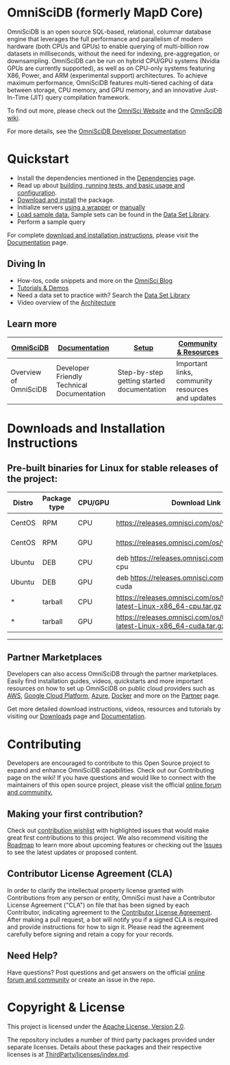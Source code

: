 OmniSciDB (formerly MapD Core)
==============================

OmniSciDB is an open source SQL-based, relational, columnar database engine that leverages the full performance and parallelism of modern hardware (both CPUs and GPUs) to enable querying of multi-billion row datasets in milliseconds, without the need for indexing, pre-aggregation, or downsampling.  OmniSciDB can be run on hybrid CPU/GPU systems (Nvidia GPUs are currently supported), as well as on CPU-only systems featuring X86, Power, and ARM (experimental support) architectures. To achieve maximum performance, OmniSciDB features multi-tiered caching of data between storage, CPU memory, and GPU memory, and an innovative Just-In-Time (JIT) query compilation framework.

To find out more, please check out the [OmniSci Website](https://www.omnisci.com) and the [OmniSciDB wiki](https://github.com/omnisci/omniscidb/wiki/).

For more details, see the [OmniSciDB Developer Documentation](https://omnisci.github.io/omniscidb/)

# Quickstart

- Install the dependencies mentioned in the [Dependencies](https://github.com/omnisci/omniscidb/wiki/OmniSciDB-Dependencies) page.
- Read up about [building, running tests, and basic usage and configuration](https://github.com/omnisci/omniscidb/wiki/OmniSciDB-Documentation#building).
- [Download and install](https://github.com/omnisci/omniscidb/wiki/OmniSciDB-Documentation#DownloadsandInstallationInstructions) the package.
- Initialize servers [using a wrapper](https://github.com/omnisci/omniscidb/wiki/OmniSciDB-Documentation#starting-using-the-startomnisci-wrapper) or [manually](https://github.com/omnisci/omniscidb/wiki/OmniSciDB-Documentation#starting-manually)
- [Load sample data.](#working-with-data) Sample sets can be found in the [Data Set Library](https://github.com/omnisci/community_datasets).
- Perform a sample query

For complete [download and installation instructions](https://github.com/omnisci/omniscidb/wiki/OmniSciDB-Documentation#downloads-and-installation-instructions), please visit the [Documentation](https://github.com/omnisci/omniscidb/wiki/OmniSciDB-Documentation) page.

## Diving In

- How-tos, code snippets and more on the [OmniSci Blog](https://www.omnisci.com/blog/)
- [Tutorials & Demos](https://github.com/omnisci/omniscidb/wiki/Tutorials-&-Demos)
- Need a data set to practice with? Search the [Data Set Library](https://community.omnisci.com/browse/dataset-library)
- Video overview of the [Architecture](https://github.com/omnisci/omniscidb/wiki/Architecture#video-overview)

## Learn more
| [OmniSciDB](https://github.com/omnisci/omniscidb/wiki/OmniSciDB-Overview) | [Documentation](https://github.com/omnisci/omniscidb/wiki/OmniSciDB-Documentation) | [Setup](https://github.com/omnisci/omniscidb/wiki/Setup) | [Community & Resources](https://github.com/omnisci/omniscidb/wiki/Community-&-Resources) |
| -- | -- | --|--|
| Overview of OmniSciDB| Developer Friendly Technical Documentation | Step-by-step getting started documentation | Important links, community resources and updates |

# Downloads and Installation Instructions

## Pre-built binaries for Linux for stable releases of the project:

| Distro | Package type | CPU/GPU | Download Link | Installation Guide |
| --- | --- | --- | --- | --- |
| CentOS | RPM | CPU | https://releases.omnisci.com/os/yum/stable/cpu | https://www.omnisci.com/docs/latest/4_centos7-yum-cpu-os-recipe.html |
| CentOS | RPM | GPU | https://releases.omnisci.com/os/yum/stable/cuda | https://www.omnisci.com/docs/latest/4_centos7-yum-gpu-os-recipe.html |
| Ubuntu | DEB | CPU | deb https://releases.omnisci.com/os/apt/ stable cpu | https://www.omnisci.com/docs/latest/4_ubuntu-apt-cpu-os-recipe.html |
| Ubuntu | DEB | GPU | deb https://releases.omnisci.com/os/apt/ stable cuda | https://www.omnisci.com/docs/latest/4_ubuntu-apt-gpu-os-recipe.html |
| * | tarball | CPU | https://releases.omnisci.com/os/tar/omnisci-os-latest-Linux-x86_64-cpu.tar.gz |  |
| * | tarball | GPU | https://releases.omnisci.com/os/tar/omnisci-os-latest-Linux-x86_64-cuda.tar.gz |  |

***

## Partner Marketplaces
Developers can also access OmniSciDB through the partner marketplaces. Easily find installation guides, videos, quickstarts and more important resources on how to set up OmniSciDB on public cloud providers such as [AWS](https://github.com/omnisci/omniscidb/wiki/OmniSciDB-Partners#aws), [Google Cloud Platform](https://github.com/omnisci/omniscidb/wiki/OmniSciDB-Partners#google-cloud-platform), [Azure](https://github.com/omnisci/omniscidb/wiki/OmniSciDB-Partners#azure), [Docker](https://github.com/omnisci/omniscidb/wiki/OmniSciDB-Partners#docker) and more on the [Partner](https://github.com/omnisci/omniscidb/wiki/OmniSciDB-Partners) page.

Get more detailed download instructions, videos, resources and tutorials by visiting our [Downloads](https://github.com/omnisci/omniscidb/wiki/OmniSciDB-Downloads) page and [Documentation](https://github.com/omnisci/omniscidb/wiki/OmniSciDB-Documentation).

# Contributing
Developers are encouraged to contribute to this Open Source project to expand and enhance OmniSciDB capabilities. Check out our Contributing page on the wiki! If you have questions and would like to connect with the maintainers of this open source project, please visit the official [online forum and community.](https://community.omnisci.com/home)

## Making your first contribution? 
Check out [contribution wishlist](https://github.com/omnisci/omniscidb/contribute) with highlighted issues that would make great first contributions to this project. We also recommend visiting the [Roadmap](https://github.com/omnisci/omniscidb/wiki/Roadmap) to learn more about upcoming features or checking out the [Issues](https://github.com/omnisci/omniscidb/issues) to see the latest updates or proposed content.

## Contributor License Agreement (CLA)
In order to clarify the intellectual property license granted with Contributions from any person or entity, OmniSci must have a Contributor License Agreement ("CLA") on file that has been signed by each Contributor, indicating agreement to the [Contributor License Agreement](CLA.txt). After making a pull request, a bot will notify you if a signed CLA is required and provide instructions for how to sign it. Please read the agreement carefully before signing and retain a copy for your records.

## Need Help?
Have questions? Post questions and get answers on the official [online forum and community](https://community.omnisci.com/) or create an issue in the repo.

# Copyright & License
This project is licensed under the [Apache License, Version 2.0](https://www.apache.org/licenses/LICENSE-2.0).

The repository includes a number of third party packages provided under separate licenses. Details about these packages and their respective licenses is at [ThirdParty/licenses/index.md](ThirdParty/licenses/index.md).
